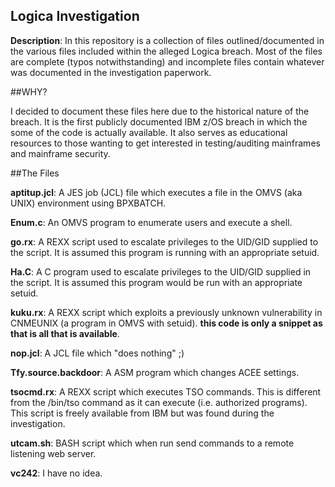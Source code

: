 ## Logica Investigation

**Description**: In this repository is a collection of files outlined/documented in the various files included within the alleged Logica breach. Most of the files are complete (typos notwithstanding) and incomplete files contain whatever was documented in the investigation paperwork.

##WHY?

I decided to document these files here due to the historical nature of the breach. It is the first publicly documented IBM z/OS breach in which the some of the code is actually available. It also serves as educational resources to those wanting to get interested in testing/auditing mainframes and mainframe security. 

##The Files

**aptitup.jcl**: A JES job (JCL) file which executes a file in the OMVS (aka UNIX) environment using BPXBATCH. 

**Enum.c**: An OMVS program to enumerate users and execute a shell. 

**go.rx**: A REXX script used to escalate privileges to the UID/GID supplied to the script. It is assumed this program is running with an appropriate setuid.

**Ha.C**: A C program used to escalate privileges to the UID/GID supplied in the script. It is assumed this program would be run with an appropriate setuid. 

**kuku.rx**: A REXX script which exploits a previously unknown vulnerability in CNMEUNIX (a program in OMVS with setuid). **this code is only a snippet as that is all that is available**.

**nop.jcl**: A JCL file which "does nothing" ;)

**Tfy.source.backdoor**: A ASM program which changes ACEE settings. 

**tsocmd.rx**: A REXX script which executes TSO commands. This is different from the /bin/tso command as it can execute (i.e. authorized programs). This script is freely available from IBM but was found during the investigation. 

**utcam.sh**: BASH script which when run send commands to a remote listening web server. 

**vc242**: I have no idea. 


